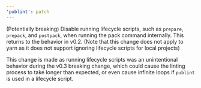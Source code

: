 ```yaml
---
'publint': patch
---
```


(Potentially breaking) Disable running lifecycle scripts, such as `prepare`, `prepack`, and `postpack`, when running the pack command internally. This returns to the behavior in v0.2. (Note that this change does not apply to yarn as it does not support ignoring lifecycle scripts for local projects)

This change is made as running lifecycle scripts was an unintentional behavior during the v0.3 breaking change, which could cause the linting process to take longer than expected, or even cause infinite loops if `publint` is used in a lifecycle script.
